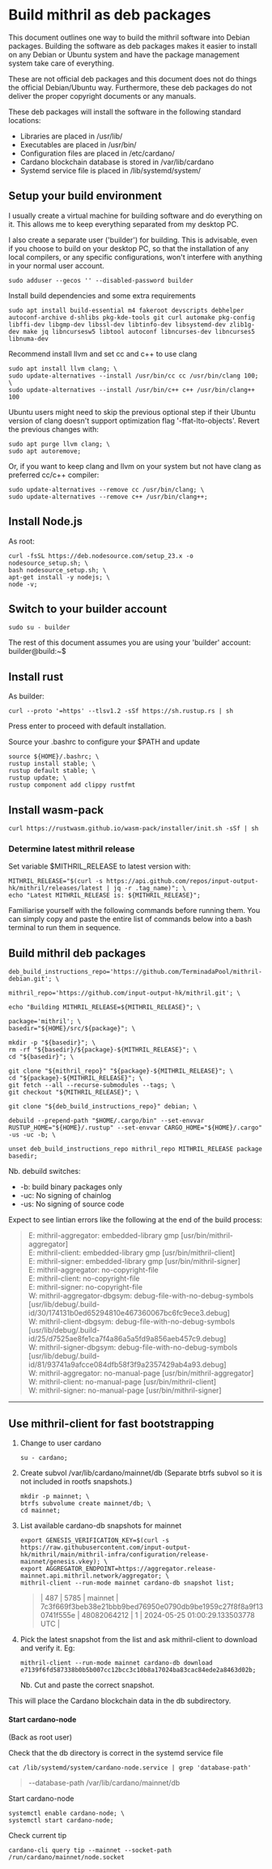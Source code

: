# Build mithril as deb packages
This document outlines one way to build the mithril software into Debian packages. Building the software as deb packages makes it easier to install on any Debian or Ubuntu system and have the package management system take care of everything.

These are not official deb packages and this document does not do things the official Debian/Ubuntu way. Furthermore, these deb packages do not deliver the proper copyright documents or any manuals.

These deb packages will install the software in the following standard locations:

* Libraries are placed in /usr/lib/
* Executables are placed in /usr/bin/
* Configuration files are placed in /etc/cardano/
* Cardano blockchain database is stored in /var/lib/cardano
* Systemd service file is placed in /lib/systemd/system/

## Setup your build environment
I usually create a virtual machine for building software and do everything on it. This allows me to keep everything separated from my desktop PC.

I also create a separate user ('builder') for building. This is advisable, even if you choose to build on your desktop PC, so that the installation of any local compilers, or any specific configurations, won't interfere with anything in your normal user account.
```
sudo adduser --gecos '' --disabled-password builder
```

Install build dependencies and some extra requirements
```
sudo apt install build-essential m4 fakeroot devscripts debhelper autoconf-archive d-shlibs pkg-kde-tools git curl automake pkg-config libffi-dev libgmp-dev libssl-dev libtinfo-dev libsystemd-dev zlib1g-dev make jq libncursesw5 libtool autoconf libncurses-dev libncurses5 libnuma-dev
```

Recommend install llvm and set cc and c++ to use clang
```
sudo apt install llvm clang; \
sudo update-alternatives --install /usr/bin/cc cc /usr/bin/clang 100; \
sudo update-alternatives --install /usr/bin/c++ c++ /usr/bin/clang++ 100
```
Ubuntu users might need to skip the previous optional step if their Ubuntu version of clang doesn't support optimization flag '-ffat-lto-objects'.  Revert the previous changes with:
```
sudo apt purge llvm clang; \
sudo apt autoremove;
```
Or, if you want to keep clang and llvm on your system but not have clang as preferred cc/c++ compiler:
```
sudo update-alternatives --remove cc /usr/bin/clang; \
sudo update-alternatives --remove c++ /usr/bin/clang++;
```

## Install Node.js
As root:
```
curl -fsSL https://deb.nodesource.com/setup_23.x -o nodesource_setup.sh; \
bash nodesource_setup.sh; \
apt-get install -y nodejs; \
node -v;
```

## Switch to your builder account
```
sudo su - builder
```
The rest of this document assumes you are using your 'builder' account:
builder@build:~$

## Install rust
As builder:
```
curl --proto '=https' --tlsv1.2 -sSf https://sh.rustup.rs | sh
```
Press enter to proceed with default installation.

Source your .bashrc to configure your $PATH and update
```
source ${HOME}/.bashrc; \
rustup install stable; \
rustup default stable; \
rustup update; \
rustup component add clippy rustfmt
```

## Install wasm-pack
```
curl https://rustwasm.github.io/wasm-pack/installer/init.sh -sSf | sh
```

### Determine latest mithril release
Set variable $MITHRIL_RELEASE to latest version with:
```
MITHRIL_RELEASE="$(curl -s https://api.github.com/repos/input-output-hk/mithril/releases/latest | jq -r .tag_name)"; \
echo "Latest MITHRIL_RELEASE is: ${MITHRIL_RELEASE}";
```

Familiarise yourself with the following commands before running them. You can simply copy and paste the entire list of commands below into a bash terminal to run them in sequence.

## Build mithril deb packages
```
deb_build_instructions_repo='https://github.com/TerminadaPool/mithril-debian.git'; \

mithril_repo='https://github.com/input-output-hk/mithril.git'; \

echo "Building MITHRIL_RELEASE=${MITHRIL_RELEASE}"; \

package='mithril'; \
basedir="${HOME}/src/${package}"; \

mkdir -p "${basedir}"; \
rm -rf "${basedir}/${package}-${MITHRIL_RELEASE}"; \
cd "${basedir}"; \

git clone "${mithril_repo}" "${package}-${MITHRIL_RELEASE}"; \
cd "${package}-${MITHRIL_RELEASE}"; \
git fetch --all --recurse-submodules --tags; \
git checkout "${MITHRIL_RELEASE}"; \

git clone "${deb_build_instructions_repo}" debian; \

debuild --prepend-path "$HOME/.cargo/bin" --set-envvar RUSTUP_HOME="${HOME}/.rustup" --set-envvar CARGO_HOME="${HOME}/.cargo" -us -uc -b; \

unset deb_build_instructions_repo mithril_repo MITHRIL_RELEASE package basedir;
```

Nb. debuild switches:  
* -b: build binary packages only
* -uc: No signing of chainlog
* -us: No signing of source code


Expect to see lintian errors like the following at the end of the build process:  
> E: mithril-aggregator: embedded-library gmp [usr/bin/mithril-aggregator]  
> E: mithril-client: embedded-library gmp [usr/bin/mithril-client]  
> E: mithril-signer: embedded-library gmp [usr/bin/mithril-signer]  
> E: mithril-aggregator: no-copyright-file  
> E: mithril-client: no-copyright-file  
> E: mithril-signer: no-copyright-file  
> W: mithril-aggregator-dbgsym: debug-file-with-no-debug-symbols [usr/lib/debug/.build-id/30/174131b0ed65294810e467360067bc6fc9ece3.debug]  
> W: mithril-client-dbgsym: debug-file-with-no-debug-symbols [usr/lib/debug/.build-id/25/d7525ae8fe1ca7f4a86a5a5fd9a856aeb457c9.debug]  
> W: mithril-signer-dbgsym: debug-file-with-no-debug-symbols [usr/lib/debug/.build-id/81/93741a9afcce084dfb58f3f9a2357429ab4a93.debug]  
> W: mithril-aggregator: no-manual-page [usr/bin/mithril-aggregator]  
> W: mithril-client: no-manual-page [usr/bin/mithril-client]  
> W: mithril-signer: no-manual-page [usr/bin/mithril-signer]  

****

## Use mithril-client for fast bootstrapping
1. Change to user cardano
    ```
    su - cardano;
    ```
2. Create subvol /var/lib/cardano/mainnet/db (Separate btrfs subvol so it is not included in rootfs snapshots.)
    ```
    mkdir -p mainnet; \
    btrfs subvolume create mainnet/db; \
    cd mainnet;
    ```
3. List available cardano-db snapshots for mainnet
    ```
    export GENESIS_VERIFICATION_KEY=$(curl -s https://raw.githubusercontent.com/input-output-hk/mithril/main/mithril-infra/configuration/release-mainnet/genesis.vkey); \
    export AGGREGATOR_ENDPOINT=https://aggregator.release-mainnet.api.mithril.network/aggregator; \
    mithril-client --run-mode mainnet cardano-db snapshot list;
    ```
    >| 487   | 5785      | mainnet | 7c3f669f3beb38e21bbb9bed76950e0790db9be1959c27f8f8a9f130741f555e | 48082064212 | 1         | 2024-05-25 01:00:29.133503778 UTC |
4. Pick the latest snapshot from the list and ask mithril-client to download and verify it.  Eg:
    ```
    mithril-client --run-mode mainnet cardano-db download e7139f6fd587338b0b5b007cc12bcc3c10b8a17024ba83cac84ede2a8463d02b;
    ```
    Nb. Cut and paste the correct snapshot.

This will place the Cardano blockchain data in the db subdirectory.

#### Start cardano-node
(Back as root user)

Check that the db directory is correct in the systemd service file
```
cat /lib/systemd/system/cardano-node.service | grep 'database-path'
```
>--database-path /var/lib/cardano/mainnet/db

Start cardano-node
```
systemctl enable cardano-node; \
systemctl start cardano-node;
```

Check current tip
```
cardano-cli query tip --mainnet --socket-path /run/cardano/mainnet/node.socket
```

